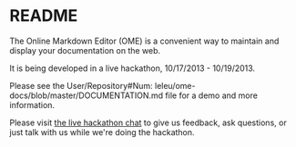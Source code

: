 README
========

The Online Markdown Editor (OME) is a convenient way to maintain and display your documentation on the web.

It is being developed in a live hackathon, 10/17/2013 - 10/19/2013.

Please see the User/Repository#Num: leleu/ome-docs/blob/master/DOCUMENTATION.md file for a demo and more information.

Please visit [the live hackathon chat](http://tlk.io/ii_hackathon) to give us feedback, ask questions, or just talk with us while we're doing the hackathon.
